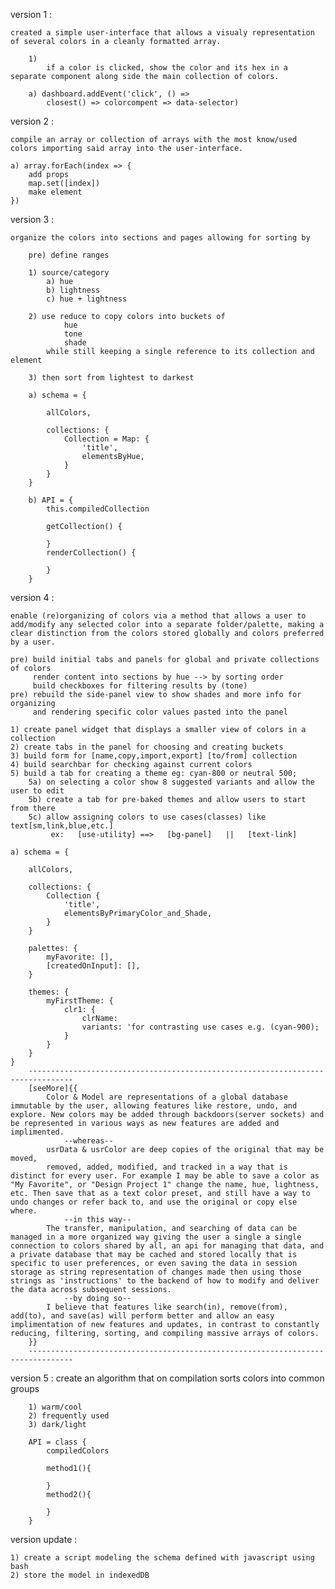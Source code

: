 version 1 :

    created a simple user-interface that allows a visualy representation of several colors in a cleanly formatted array.

        1)
            if a color is clicked, show the color and its hex in a separate component along side the main collection of colors.

        a) dashboard.addEvent('click', () => 
            closest() => colorcompent => data-selector)

version 2 :

    compile an array or collection of arrays with the most know/used colors importing said array into the user-interface.
    
    a) array.forEach(index => {
        add props
        map.set([index])
        make element
    })

version 3 : 

    organize the colors into sections and pages allowing for sorting by 
        
        pre) define ranges
        
        1) source/category
            a) hue
            b) lightness
            c) hue + lightness

        2) use reduce to copy colors into buckets of
                hue
                tone
                shade
            while still keeping a single reference to its collection and element
        
        3) then sort from lightest to darkest

        a) schema = {
            
            allColors,

            collections: {
                Collection = Map: {
                    'title',
                    elementsByHue,
                }
            }
        }

        b) API = {
            this.compiledCollection

            getCollection() {

            }
            renderCollection() {

            }
        }

version 4 : 

    enable (re)organizing of colors via a method that allows a user to add/modify any selected color into a separate folder/palette, making a clear distinction from the colors stored globally and colors preferred by a user.

    pre) build initial tabs and panels for global and private collections of colors
         render content into sections by hue --> by sorting order
         build checkboxes for filtering results by (tone)
    pre) rebuild the side-panel view to show shades and more info for organizing
         and rendering specific color values pasted into the panel

    1) create panel widget that displays a smaller view of colors in a collection
    2) create tabs in the panel for choosing and creating buckets
    3) build form for [name,copy,import,export] [to/from] collection
    4) build searchbar for checking against current colors
    5) build a tab for creating a theme eg: cyan-800 or neutral 500;
        5a) on selecting a color show 8 suggested variants and allow the user to edit
        5b) create a tab for pre-baked themes and allow users to start from there
        5c) allow assigning colors to use cases(classes) like text[sm,link,blue,etc.]
             ex:   [use-utility] ==>   [bg-panel]   ||   [text-link]

    a) schema = {
        
        allColors,

        collections: {
            Collection {
                'title',
                elementsByPrimaryColor_and_Shade,
            }
        }

        palettes: {
            myFavorite: [],
            [createdOnInput]: [],
        }

        themes: {
            myFirstTheme: {
                clr1: {
                    clrName:
                    variants: 'for contrasting use cases e.g. (cyan-900);
                }
            }
        }
    }
        --------------------------------------------------------------------------------
        [seeMore]{{
            Color & Model are representations of a global database immutable by the user, allowing features like restore, undo, and explore. New colors may be added through backdoors(server sockets) and be represented in various ways as new features are added and implimented.
                --whereas--
            usrData & usrColor are deep copies of the original that may be moved,
            removed, added, modified, and tracked in a way that is distinct for every user. For example I may be able to save a color as "My Favorite", or "Design Project 1" change the name, hue, lightness, etc. Then save that as a text color preset, and still have a way to undo changes or refer back to, and use the original or copy else where. 
                --in this way--
            The transfer, manipulation, and searching of data can be managed in a more organized way giving the user a single a single connection to colors shared by all, an api for managing that data, and a private database that may be cached and stored locally that is specific to user preferences, or even saving the data in session storage as string representation of changes made then using those strings as 'instructions' to the backend of how to modify and deliver the data across subsequent sessions.
                --by doing so--
            I believe that features like search(in), remove(from), add(to), and save(as) will perform better and allow an easy implimentation of new features and updates, in contrast to constantly reducing, filtering, sorting, and compiling massive arrays of colors.
        }}
        --------------------------------------------------------------------------------

version 5 : 
    create an algorithm that on compilation sorts colors into common groups

        1) warm/cool
        2) frequently used
        3) dark/light

        API = class {
            compiledColors

            method1(){

            }
            method2(){

            }
        }

version update :

    1) create a script modeling the schema defined with javascript using bash
    2) store the model in indexedDB